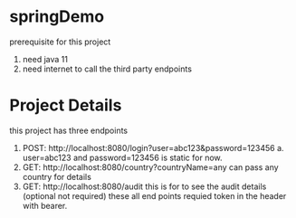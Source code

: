 # springDemo
prerequisite for this project
1. need java 11
2. need internet to call the third party endpoints

# Project Details
this project has three endpoints
1. POST: http://localhost:8080/login?user=abc123&password=123456
    a. user=abc123 and password=123456 is static for now.
2. GET: http://localhost:8080/country?countryName=any  can pass any country for details
3. GET: http://localhost:8080/audit this is for to see the audit details (optional not required)
these all end points requied token in the header with bearer.
